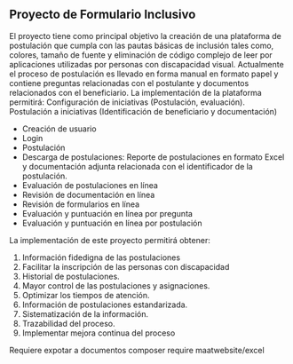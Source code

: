 ## Proyecto de Formulario Inclusivo

El proyecto tiene como principal objetivo la creación de una plataforma de postulación que cumpla con las pautas básicas de inclusión tales como, colores, tamaño de fuente y eliminación de código complejo de leer por aplicaciones utilizadas por personas con discapacidad visual. Actualmente el proceso de postulación es llevado en forma manual en formato papel y contiene preguntas relacionadas con el postulante y documentos relacionados con el beneficiario. La implementación de la plataforma permitirá:
Configuración de iniciativas (Postulación, evaluación).
Postulación a iniciativas (Identificación de beneficiario y documentación)
- Creación de usuario
- Login
- Postulación
- Descarga de postulaciones: Reporte de postulaciones en formato Excel y documentación adjunta relacionada con el identificador de la postulación.
- Evaluación de postulaciones en línea
- Revisión de documentación en línea
- Revisión de formularios en línea
- Evaluación y puntuación en línea por pregunta
- Evaluación y puntuación en línea por postulación


La implementación de este proyecto permitirá obtener:
1.	Información fidedigna de las postulaciones
2.	Facilitar la inscripción de las personas con discapacidad
3.	Historial de postulaciones.
4.	Mayor control de las postulaciones y asignaciones.
5.	Optimizar los tiempos de atención.
6.	Información de postulaciones estandarizada.
7.	Sistematización de la información.
8.	Trazabilidad del proceso.
9.	Implementar mejora continua del proceso

Requiere expotar a documentos
composer require maatwebsite/excel
